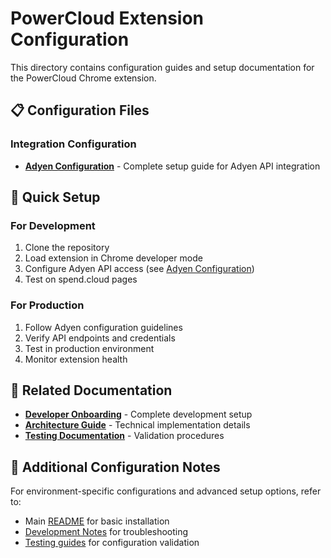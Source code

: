 # PowerCloud Extension Configuration

This directory contains configuration guides and setup documentation for the PowerCloud Chrome extension.

## 📋 Configuration Files

### Integration Configuration
- **[Adyen Configuration](./ADYEN_CONFIG.md)** - Complete setup guide for Adyen API integration

## 🔧 Quick Setup

### For Development
1. Clone the repository
2. Load extension in Chrome developer mode
3. Configure Adyen API access (see [Adyen Configuration](./ADYEN_CONFIG.md))
4. Test on spend.cloud pages

### For Production
1. Follow Adyen configuration guidelines
2. Verify API endpoints and credentials
3. Test in production environment
4. Monitor extension health

## 🔗 Related Documentation

- **[Developer Onboarding](../DEVELOPER_ONBOARDING.md)** - Complete development setup
- **[Architecture Guide](../../ARCHITECTURE.md)** - Technical implementation details
- **[Testing Documentation](../testing/)** - Validation procedures

## 📁 Additional Configuration Notes

For environment-specific configurations and advanced setup options, refer to:
- Main [README](../../README.md) for basic installation
- [Development Notes](../../DEVELOPMENT_NOTES.md) for troubleshooting
- [Testing guides](../testing/) for configuration validation
